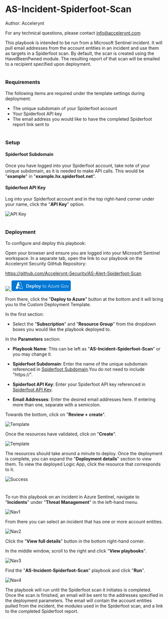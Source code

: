# AS-Incident-Spiderfoot-Scan

Author: Accelerynt

For any technical questions, please contact info@accelerynt.com  

This playbook is intended to be run from a Microsoft Sentinel incident. It will pull email addresses from the account entities in an incident and use them as targets in a Spiderfoot scan. By default, the scan is created using the HaveIBeenPwned module. The resulting report of that scan will be emailed to a recipient specified upon deployment.

#
### Requirements

The following items are required under the template settings during deployment: 

* The unique subdomain of your Spiderfoot account
* Your Spiderfoot API key
* The email address you would like to have the completed Spiderfoot report link sent to

# 
### Setup

#### Spiderfoot Subdomain
 
Once you have logged into your Spiderfoot account, take note of your unique subdomain, as it is needed to make API calls. This would be "**example**" in "**example.hx.spiderfoot.net**".

#### Spiderfoot API Key
 
 Log into your Spiderfoot account and in the top right-hand corner under your name, click the "**API Key**" option.
 
![API Key](Images/APIKey.png)


#
### Deployment                                                                                                         
                                                                                                        
To configure and deploy this playbook:
 
Open your browser and ensure you are logged into your Microsoft Sentinel workspace. In a separate tab, open the link to our playbook on the Accelerynt Security GitHub Repository:

https://github.com/Accelerynt-Security/AS-Alert-Spiderfoot-Scan

<a href="https://portal.azure.com/#create/Microsoft.Template/uri/https%3A%2F%2Fraw.githubusercontent.com%2FAccelerynt-Security%2FAS-Alert-Spiderfoot-Scan%2Fmain%2Fazuredeploy.json" target="_blank">
    <img src="https://aka.ms/deploytoazurebutton""/>
</a>
<a href="https://portal.azure.com/#create/Microsoft.Template/uri/https%3A%2F%2Fraw.githubusercontent.com%2FAccelerynt-Security%2FAS-Alert-Spiderfoot-Scan%2Fmaster%2Fazuredeploy.json" target="_blank">
<img src="https://raw.githubusercontent.com/Azure/azure-quickstart-templates/master/1-CONTRIBUTION-GUIDE/images/deploytoazuregov.png"/>
</a>                                                 

From there, click the "**Deploy to Azure**" button at the bottom and it will bring you to the Custom Deployment Template.

In the first section:  

* Select the "**Subscription**" and "**Resource Group**" from the dropdown boxes you would like the playbook deployed to.  

In the **Parameters** section:   

* **Playbook Name**: This can be left as "**AS-Incident-Spiderfoot-Scan**" or you may change it.  

* **Spiderfoot Subdomain**: Enter the name of the unique subdomain referenced in [Spiderfoot Subdomain](https://github.com/AS-Incident-Spiderfoot-Scan#spiderfoot-subdomain).You do not need to include "https://".

* **Spiderfoot API Key**: Enter your Spiderfoot API key referenced in [Spiderfoot API Key](https://github.com/Accelerynt-Security/AS-Incident-Spiderfoot-Scan#spiderfoot-api-key).

* **Email Addresses**:  Enter the desired email addresses here. If entering more than one, separate with a semicolon. 

Towards the bottom, click on "**Review + create**". 

![Template](Images/template1.png)

Once the resources have validated, click on "**Create**".

![Template](Images/template2.png)

The resources should take around a minute to deploy. Once the deployment is complete, you can expand the "**Deployment details**" section to view them.
To view the deployed Logic App, click the resource that corresponds to it.

![Success](Images/success.png)

#
To run this playbook on an incident in Azure Sentinel, navigate to "**Incidents**" under "**Threat Management**" in the left-hand menu.

![Nav1](Images/nav1.png)

From there you can select an incident that has one or more account entities.

![Nav2](Images/nav2.png)

Click the "**View full details**" button in the bottom right-hand corner.

In the middle window, scroll to the right and click "**View playbooks**".

![Nav3](Images/nav3.png)

Find the "**AS-Incident-Spiderfoot-Scan**" playbook and click "**Run**".

![Nav4](Images/nav4.png)

The playbook will run until the Spiderfoot scan it initiates is completed. Once the scan is finished, an email will be sent to the addresses specified in the deployment parameters. The email will contain the account entities pulled from the incident, the modules used in the Spiderfoot scan, and a link to the completed Spiderfoot report.
